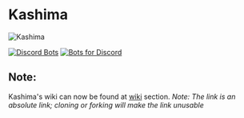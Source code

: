 # Kashima
![Kashima](https://i.imgur.com/9rAwl16.png)

[![Discord Bots](https://discordbots.org/api/widget/424137718961012737.svg)](https://discordbots.org/bot/424137718961012737)
[![Bots for Discord](https://botsfordiscord.com/api/v1/bots/424137718961012737/embed?type=svg)](https://botsfordiscord.com/bot/424137718961012737)

 ## Note:
 Kashima's wiki can now be found at [wiki](https://github.com/Deivu/Kashima/wiki) section. *Note: The link is an absolute link; cloning or forking will make the link unusable*
